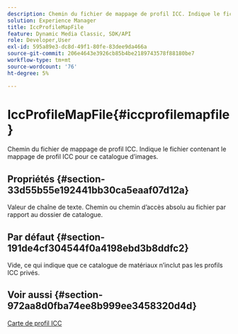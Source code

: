 ```yaml
---
description: Chemin du fichier de mappage de profil ICC. Indique le fichier contenant le mappage de profil ICC pour ce catalogue d’images.
solution: Experience Manager
title: IccProfileMapFile
feature: Dynamic Media Classic, SDK/API
role: Developer,User
exl-id: 595a89e3-dc8d-49f1-80fe-83dee9da466a
source-git-commit: 206e4643e3926cb85b4be2189743578f88180be7
workflow-type: tm+mt
source-wordcount: '76'
ht-degree: 5%

---
```


# IccProfileMapFile{#iccprofilemapfile}

Chemin du fichier de mappage de profil ICC. Indique le fichier contenant le mappage de profil ICC pour ce catalogue d’images.

## Propriétés {#section-33d55b55e192441bb30ca5eaaf07d12a}

Valeur de chaîne de texte. Chemin ou chemin d’accès absolu au fichier par rapport au dossier de catalogue.

## Par défaut {#section-191de4cf304544f0a4198ebd3b8ddfc2}

Vide, ce qui indique que ce catalogue de matériaux n’inclut pas les profils ICC privés.

## Voir aussi {#section-972aa8d0fba74ee8b999ee3458320d4d}

[Carte de profil ICC](../../../../../ir-api/material-cat/image-rendering-api-ref/c-ir-material-catalog/c-ir-icc-profile-map-reference/c-ir-icc-profile-map-reference.md#concept-8c2a7d205b8544ccaa159f5b66710012)

